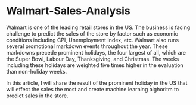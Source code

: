 # Walmart-Sales-Analysis

Walmart is one of the leading retail stores in the US. The business is facing challenge to predict the sales of the store by factor such as economic conditions including CPI, Unemployment Index, etc. Walmart also runs several promotional markdown events throughout the year. These markdowns precede prominent holidays, the four largest of all, which are the Super Bowl, Labour Day, Thanksgiving, and Christmas. The weeks including these holidays are weighted five times higher in the evaluation than non-holiday weeks.

In this article, I will share the result of the prominent holiday in the US that will effect the sales the most and create machine learning alghoritm to predict sales in the store.
